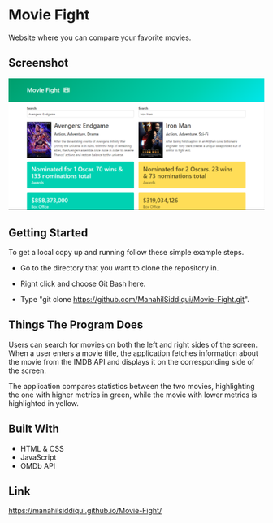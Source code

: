 
# Movie Fight

Website where you can compare your favorite movies.


## Screenshot

![App Screenshot](https://github.com/ManahilSiddiqui/Movie-Fight/blob/main/ScreenShot.png?raw=true)




## Getting Started

To get a local copy up and running follow these simple example steps.

- Go to the directory that you want to clone the repository in.

- Right click and choose Git Bash here.

- Type "git clone https://github.com/ManahilSiddiqui/Movie-Fight.git".


## Things The Program Does


Users can search for movies on both the left and right sides of the screen. When a user enters a movie title, the application fetches information about the movie from the IMDB API and displays it on the corresponding side of the screen.

The application compares statistics between the two movies, highlighting the one with higher metrics in green, while the movie with lower metrics is highlighted in yellow.


## Built With

- HTML & CSS
- JavaScript
- OMDb API


## Link

 https://manahilsiddiqui.github.io/Movie-Fight/
